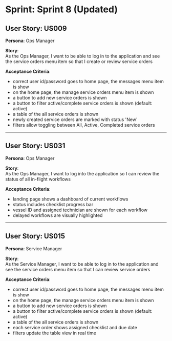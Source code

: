 # Sprint: Sprint 8 (Updated)

## User Story: US009

**Persona**: Ops Manager

**Story**:  
As the Ops Manager, I want to be able to log in to the application and see the service orders menu item so that I create or review service orders

**Acceptance Criteria**:  
* correct user id/password goes to home page, the messages menu item is show
* on the home page, the manage service orders menu item is shown
* a button to add new service orders is shown
* a button to filter active/complete service orders is shown (default: active)
* a table of the all service orders is shown
* newly created service orders are marked with status 'New'
* filters allow toggling between All, Active, Completed service orders

---

## User Story: US031

**Persona**: Ops Manager

**Story**:  
As the Ops Manager, I want to log into the application so I can review the status of all in-flight workflows

**Acceptance Criteria**:  
* landing page shows a dashboard of current workflows
* status includes checklist progress bar
* vessel ID and assigned technician are shown for each workflow
* delayed workflows are visually highlighted

---

## User Story: US015

**Persona**: Service Manager

**Story**:  
As the Service Manager, I want to be able to log in to the application and see the service orders menu item so that I can review service orders

**Acceptance Criteria**:  
* correct user id/password goes to home page, the messages menu item is show
* on the home page, the manage service orders menu item is shown
* a button to add new service orders is shown
* a button to filter active/complete service orders is shown (default: active)
* a table of the all service orders is shown
* each service order shows assigned checklist and due date
* filters update the table view in real time
